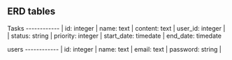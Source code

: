 ## ERD tables

  Tasks
------------ |
id: integer |
name: text | 
content: text | 
user_id: integer | 
| status: string
| priority: integer
| start_date: timedate
| end_date: timedate


users
------------ |
id: integer |
name: text | 
email: text | 
password: string | 

